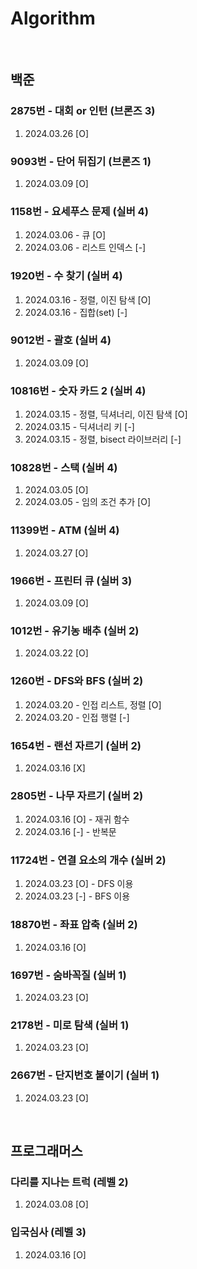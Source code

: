 # Algorithm
<br/>

## 백준

### 2875번 - 대회 or 인턴 (브론즈 3)
1. 2024.03.26 [O]

### 9093번 - 단어 뒤집기 (브론즈 1)
1. 2024.03.09 [O]

### 1158번 - 요세푸스 문제 (실버 4)
1. 2024.03.06 - 큐 [O]
2. 2024.03.06 - 리스트 인덱스 [-]

### 1920번 - 수 찾기 (실버 4)
1. 2024.03.16 - 정렬, 이진 탐색 [O]
2. 2024.03.16 - 집합(set) [-]

### 9012번 - 괄호 (실버 4)
1. 2024.03.09 [O]

### 10816번 - 숫자 카드 2 (실버 4)
1. 2024.03.15 - 정렬, 딕셔너리, 이진 탐색 [O]
2. 2024.03.15 - 딕셔너리 키 [-]
3. 2024.03.15 - 정렬, bisect 라이브러리 [-]

### 10828번 - 스택 (실버 4)
1. 2024.03.05 [O]
2. 2024.03.05 - 임의 조건 추가 [O]

### 11399번 - ATM (실버 4)
1. 2024.03.27 [O]

### 1966번 - 프린터 큐 (실버 3)
1. 2024.03.09 [O]

### 1012번 - 유기농 배추 (실버 2)
1. 2024.03.22 [O]

### 1260번 - DFS와 BFS (실버 2)
1. 2024.03.20 - 인접 리스트, 정렬 [O]
1. 2024.03.20 - 인접 행렬 [-]

### 1654번 - 랜선 자르기 (실버 2)
1. 2024.03.16 [X]

### 2805번 - 나무 자르기 (실버 2)
1. 2024.03.16 [O] - 재귀 함수
2. 2024.03.16 [-] - 반복문

### 11724번 - 연결 요소의 개수 (실버 2)
1. 2024.03.23 [O] - DFS 이용
1. 2024.03.23 [-] - BFS 이용

### 18870번 - 좌표 압축 (실버 2)
1. 2024.03.16 [O]

### 1697번 - 숨바꼭질 (실버 1)
1. 2024.03.23 [O]

### 2178번 - 미로 탐색 (실버 1)
1. 2024.03.23 [O]

### 2667번 - 단지번호 붙이기 (실버 1)
1. 2024.03.23 [O]

<br/>

## 프로그래머스

### 다리를 지나는 트럭 (레벨 2)
1. 2024.03.08 [O]

### 입국심사 (레벨 3)
1. 2024.03.16 [O]